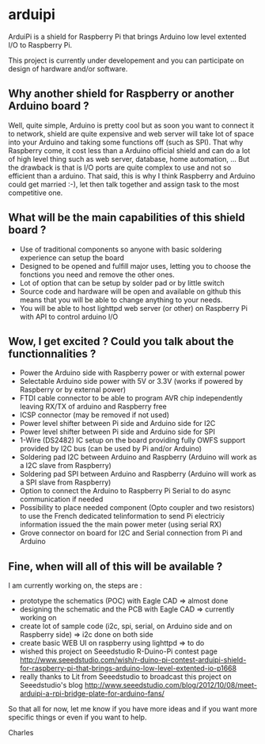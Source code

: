 arduipi
=======

ArduiPi is a shield for Raspberry Pi that brings Arduino low level extented I/O to Raspberry Pi.

This project is currently under developement and you can participate on design of hardware and/or software.


Why another shield for Raspberry or another Arduino board ? 
-----------------------------------------------------------
Well, quite simple, Arduino is pretty cool but as soon you want to connect it to network, shield are quite expensive and web server will take lot of space into your Arduino and taking some functions off (such as SPI).
That why Raspberry come, it cost less than a Arduino official shield and can do a lot of high level thing such as web server, database, home automation, ... But the drawback is that is I/O ports are quite complex to use and not so efficient than a arduino.
That said, this is why I think Raspberry and Arduino could get married :-), let then talk together and assign task to the most competitive one.


What will be the main capabilities of this shield board ?
---------------------------------------------------------
- Use of traditional components so anyone with basic soldering experience can setup the board
- Designed to be opened and fulfill major uses, letting you to choose the fonctions you need and remove the other ones.
- Lot of option that can be setup by solder pad or by little switch
- Source code and hardware will be open and available on github this means that you will be able to change anything to your needs.
- You will be able to host lighttpd web server (or other) on Raspberry Pi with API to control arduino I/O 


Wow, I get excited ? Could you talk about the functionnalities ?
----------------------------------------------------------------
- Power the Arduino side with Raspberry power or with external power 
- Selectable Arduino side power with 5V or 3.3V (works if powered by Raspberry or by external power)
- FTDI cable connector to be able to program AVR chip independently leaving RX/TX of arduino and Raspberry free
- ICSP connector (may be removed if not used)
- Power level shifter between Pi side and Arduino side for I2C
- Power level shifter between Pi side and Arduino side for SPI
- 1-Wire (DS2482) IC setup on the board providing fully OWFS support provided by I2C bus (can be used by Pi and/or Arduino)
- Soldering pad I2C between Arduino and Raspberry (Arduino will work as a I2C slave from Raspberry)
- Soldering pad SPI between Arduino and Raspberry (Arduino will work as a SPI slave from Raspberry)
- Option to connect the Arduino to Raspberry Pi Serial to do async communication if needed
- Possibility to place needed component (Opto coupler and two resistors) to use the French dedicated telinformation to send Pi electriciy information issued the the main power meter (using serial RX)
- Grove connector on board for I2C and Serial connection from Pi and Arduino
 
Fine, when will all of this will be available ?
-----------------------------------------------
I am currently working on, the steps are :
- prototype the schematics (POC) with Eagle CAD => almost done
- designing the schematic and the PCB with Eagle CAD => currently working on
- create lot of sample code (i2c, spi, serial, on Arduino side and on Raspberry side) => i2c done on both side
- create basic WEB UI on raspberry using lighttpd => to do
- wished this project on Seeedstudio R-Duino-Pi contest page http://www.seeedstudio.com/wish/r-duino-pi-contest-arduipi-shield-for-raspberry-pi-that-brings-arduino-low-level-extented-io-p1668
- really thanks to Lit from Seeedstudio to broadcast this project on Seeedstudio's blog http://www.seeedstudio.com/blog/2012/10/08/meet-arduipi-a-rpi-bridge-plate-for-arduino-fans/


So that all for now, let me know if you have more ideas and if you want more specific things or even if you want to help.

Charles